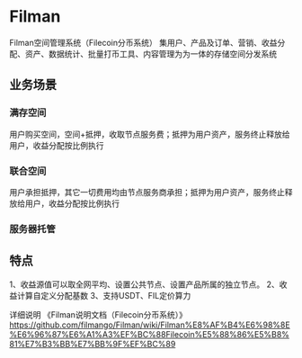 # Filman
Filman空间管理系统（Filecoin分币系统）
集用户、产品及订单、营销、收益分配、资产、数据统计、批量打币工具、内容管理为为一体的存储空间分发系统

## 业务场景   
### 满存空间  
用户购买空间，空间+抵押，收取节点服务费；抵押为用户资产，服务终止释放给用户，收益分配按比例执行
		
### 联合空间
用户承担抵押，其它一切费用均由节点服务商承担；抵押为用户资产，服务终止释放给用户，收益分配按比例执行
		
### 服务器托管

## 特点
1、收益源值可以取全网平均、设置公共节点、设置产品所属的独立节点。
2、收益计算自定义分配基数
3、支持USDT、FIL定价算力

详细说明
《Filman说明文档（Filecoin分币系统）》
https://github.com/filmango/Filman/wiki/Filman%E8%AF%B4%E6%98%8E%E6%96%87%E6%A1%A3%EF%BC%88Filecoin%E5%88%86%E5%B8%81%E7%B3%BB%E7%BB%9F%EF%BC%89
